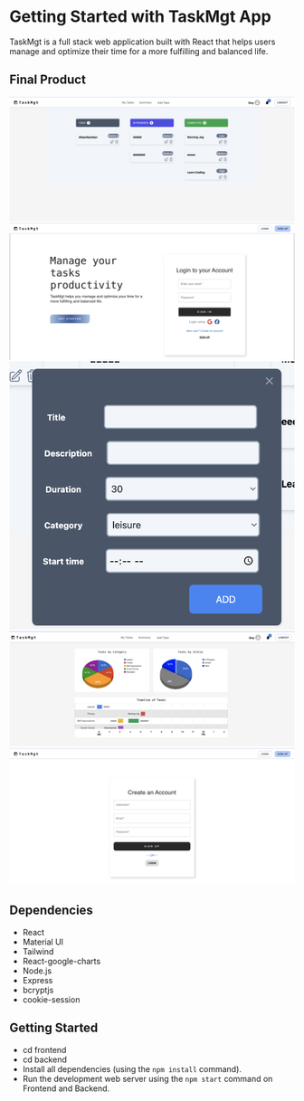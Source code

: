 # Getting Started with TaskMgt App

TaskMgt is a full stack web application built with React that helps users manage and optimize their time for a more fulfilling and balanced life.

## Final Product

!["Screenshot of Home page"](docs/home.png)
!["Screenshot of Login page"](docs/login_landing_page.png)
!["Screenshot of Add Task page"](docs/add_task.png)
!["Screenshot of summary"](docs/summary_page.png)
!["Screenshot of Register page"](docs/sign_up_page.png)

## Dependencies

- React
- Material UI
- Tailwind
- React-google-charts
- Node.js
- Express
- bcryptjs
- cookie-session

## Getting Started

- cd frontend
- cd backend
- Install all dependencies (using the `npm install` command).
- Run the development web server using the `npm start` command on Frontend and Backend.
